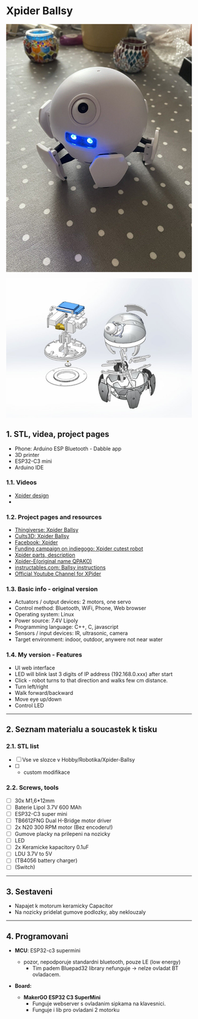 # Xpider Ballsy

![](attachments/ballsy.jpg)

![](assembly.jpg)


## 1. STL, videa, project pages

- Phone: Arduino ESP Bluetooth - Dabble app
- 3D printer
- ESP32-C3 mini
- Arduino IDE

### 1.1. Videos

- [Xpider design](https://www.youtube.com/watch?v=K1jtuKZg11o)
- []()

### 1.2. Project pages and resources

- [Thingiverse: Xpider Ballsy](https://www.thingiverse.com/thing:1704879)
- [Cults3D: Xpider Ballsy](https://cults3d.com/en/3d-model/game/xpider-code-name-ballsy)
- [Facebook: Xpider](https://www.facebook.com/smallxpider/)
- [Funding campaign on indiegogo: Xpider cutest robot](https://www.indiegogo.com/projects/xpider-world-s-cutest-spider-robot#/)
- [Xpider parts, description](https://hackaday.io/project/18149-xpider-worlds-cutest-spider-robot)
- [Xpider-E(original name QPAKO)](https://community.robotshop.com/forum/t/xpider-e-original-name-qpako-my-1st-walking-creature/31423)
- [instructables.com: Ballsy instructions](https://www.instructables.com/Xpider-the-Smallest-Smart-Robot-Spider-in-the-Worl/)
- [Official Youtube Channel for XPider](https://www.youtube.com/@xpiderroboeve7123)

### 1.3. Basic info - original version

* Actuators / output devices: 2 motors, one servo
* Control method: Bluetooth, WiFi, Phone, Web browser
* Operating system: Linux
* Power source: 7.4V Lipoly
* Programming language: C++, C, javascript
* Sensors / input devices: IR, ultrasonic, camera
* Target environment: indoor, outdoor, anywere not near water

### 1.4. My version - Features

- UI web interface
- LED will blink last 3 digits of IP address (192.168.0.xxx) after start
- Click - robot turns to that direction and walks few cm distance.
- Turn left/right
- Walk forward/backward
- Move eye up/down
- Control LED

---------------------------------------------------------------------------------------------

## 2. Seznam materialu a soucastek k tisku

### 2.1. STL list

- [ ] Vse ve slozce v Hobby/Robotika/Xpider-Ballsy
- [ ] + custom modifikace

### 2.2. Screws, tools

- [ ] 30x M1,6\*12mm
- [ ] Baterie Lipol 3.7V 600 MAh
- [ ] ESP32-C3 super mini
- [ ] TB6612FNG Dual H-Bridge motor driver
- [ ] 2x N20 300 RPM motor (Bez encoderu!)
- [ ] Gumove placky na prilepeni na nozicky
- [ ] LED
- [ ] 2x Keramicke kapacitory 0.1uF
- [ ] LDU 3.7V to 5V
- [ ] (TB4056 battery charger)
- [ ] (Switch)

---------------------------------------------------------------------------------------------

## 3. Sestaveni

- Napajet k motorum keramicky Capacitor
- Na nozicky pridelat gumove podlozky, aby neklouzaly

---------------------------------------------------------------------------------------------

## 4. Programovani

- **MCU**: ESP32-c3 supermini
  - pozor, nepodporuje standardni bluetooth, pouze LE (low energy)
    - Tim padem Bluepad32 library nefunguje -> nelze ovladat BT ovladacem.

- **Board:**
  - **MakerGO ESP32 C3 SuperMini**
    - Funguje webserver s ovladanim sipkama na klavesnici.
    - Funguje i lib pro ovladani 2 motorku
